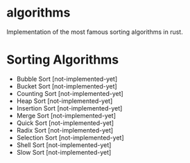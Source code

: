 # algorithms

Implementation of the most famous sorting algorithms in rust. 

# Sorting Algorithms 
- Bubble Sort [not-implemented-yet]
- Bucket Sort [not-implemented-yet]
- Counting Sort [not-implemented-yet]
- Heap Sort [not-implemented-yet]
- Insertion Sort [not-implemented-yet]
- Merge Sort [not-implemented-yet]
- Quick Sort [not-implemented-yet]
- Radix Sort [not-implemented-yet]
- Selection Sort [not-implemented-yet]
- Shell Sort [not-implemented-yet]
- Slow Sort [not-implemented-yet]